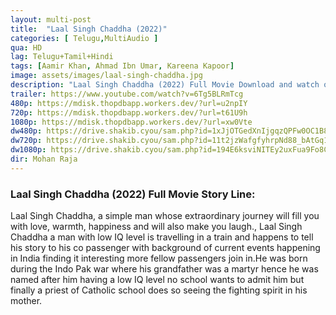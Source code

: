 ```yaml
---
layout: multi-post
title:  "Laal Singh Chaddha (2022)"
categories: [ Telugu,MultiAudio ]
qua: HD
lag: Telugu+Tamil+Hindi
tags: [Aamir Khan, Ahmad Ibn Umar, Kareena Kapoor]
image: assets/images/laal-singh-chaddha.jpg
description: "Laal Singh Chaddha (2022) Full Movie Download and watch online 720p low file size 500 mb."
trailer: https://www.youtube.com/watch?v=6Tg5BLRmTcg
480p: https://mdisk.thopdbapp.workers.dev/?url=u2npIY
720p: https://mdisk.thopdbapp.workers.dev/?url=t61U9h
1080p: https://mdisk.thopdbapp.workers.dev/?url=xw0Vte
dw480p: https://drive.shakib.cyou/sam.php?id=1xJjOTGedXnIjgqzQPFw0OC1B8EhctVsI
dw720p: https://drive.shakib.cyou/sam.php?id=11t2jzWafgfyhrpNd88_bAtGq1cOG8zbk
dw1080p: https://drive.shakib.cyou/sam.php?id=194E6ksviNITEy2uxFua9Fo8CPR4ngxhQ
dir: Mohan Raja
---
```


### Laal Singh Chaddha (2022) Full Movie Story Line:
Laal Singh Chaddha, a simple man whose extraordinary journey will fill you with love, warmth, happiness and will also make you laugh., Laal Singh Chaddha a man with low IQ level is travelling in a train and happens to tell his story to his co passenger with background of current events happening in India finding it interesting more fellow passengers join in.He was born during the Indo Pak war where his grandfather was a martyr hence he was named after him having a low IQ level no school wants to admit him but finally a priest of Catholic school does so seeing the fighting spirit in his mother.

